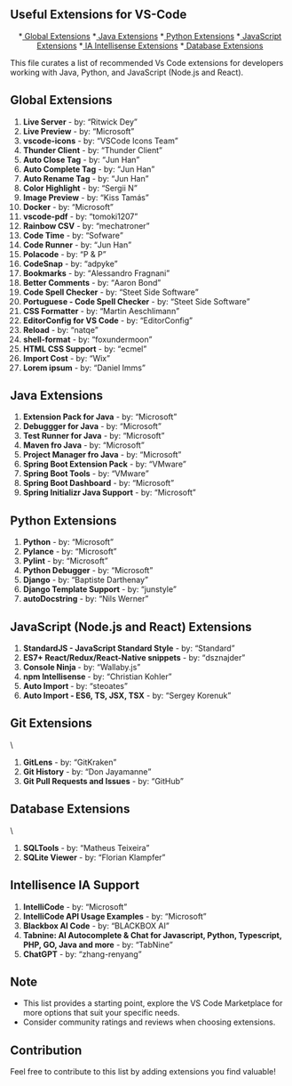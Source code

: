 ## Useful Extensions for VS-Code

<p align="center">
*<a href="#globalExtensions"> Global Extensions</a>
*<a href="#javaExtensions"> Java Extensions</a>
*<a href="#pythonExtensions"> Python Extensions</a>
*<a href="#javaScriptExtensions"> JavaScript Extensions</a>
*<a href="#iaSupport"> IA Intellisense Extensions</a>
*<a href="#dataBaseExtensions"> Database Extensions</a>
</p>

This file curates a list of recommended Vs Code extensions for developers working with Java, Python, and JavaScript (Node.js and React).

<h2 id="globalExtensions"> Global Extensions </h2>

1. <strong>Live Server</strong> - by: <q>Ritwick Dey</q>
2. <strong>Live Preview</strong> - by: <q>Microsoft</q>
3. <strong>vscode-icons</strong> - by: <q>VSCode Icons Team</q>
4. <strong>Thunder Client</strong> - by: <q>Thunder Client</q>
5. <strong>Auto Close Tag</strong> - by: <q>Jun Han</q>
6. <strong>Auto Complete Tag</strong> - by: <q>Jun Han</q>
7. <strong>Auto Rename Tag</strong> - by: <q>Jun Han</q>
8. <strong>Color Highlight</strong> - by: <q>Sergii N</q>
9. <strong>Image Preview</strong> - by: <q>Kiss Tamás</q>
10. <strong>Docker</strong> - by: <q>Microsoft</q>
11. <strong>vscode-pdf</strong> - by: <q>tomoki1207</q>
12. <strong>Rainbow CSV</strong> - by: <q>mechatroner</q>
13. <strong>Code Time</strong> - by: <q>Sofware</q>
14. <strong>Code Runner</strong> - by: <q>Jun Han</q>
15. <strong>Polacode</strong> - by: <q>P & P</q>
16. <strong>CodeSnap</strong> - by: <q>adpyke</q>
17. <strong>Bookmarks</strong> - by: <q>Alessandro Fragnani</q>
18. <strong>Better Comments</strong> - by: <q>Aaron Bond</q>
19. <strong>Code Spell Checker</strong> - by: <q>Steet Side Software</q>
20. <strong>Portuguese - Code Spell Checker</strong> - by: <q>Steet Side Software</q>
21. <strong>CSS Formatter</strong> - by: <q>Martin Aeschlimann</q>
22. <strong>EditorConfig for VS Code</strong> - by: <q>EditorConfig</q>
23. <strong>Reload</strong> - by: <q>natqe</q>
24. <strong>shell-format</strong> - by: <q>foxundermoon</q>
25. <strong>HTML CSS Support</strong> - by: <q>ecmel</q>
26. <strong>Import Cost</strong> - by: <q>Wix</q>
27. <strong>Lorem ipsum</strong> - by: <q>Daniel Imms</q>


<h2 id="javaExtensions"> Java Extensions </h2>

1. <strong>Extension Pack for Java</strong> - by: <q>Microsoft</q>
2. <strong>Debuggger for Java</strong> - by: <q>Microsoft</q>
3. <strong>Test Runner for Java</strong> - by: <q>Microsoft</q>
4. <strong>Maven fro Java</strong> - by: <q>Microsoft</q>
5. <strong>Project Manager fro Java</strong> - by: <q>Microsoft</q>
6. <strong>Spring Boot Extension Pack</strong> - by: <q>VMware</q>
7. <strong>Spring Boot Tools</strong> - by: <q>VMware</q>
8. <strong>Spring Boot Dashboard</strong> - by: <q>Microsoft</q>
9. <strong>Spring Initializr Java Support</strong> - by: <q>Microsoft</q>

   
<h2 id="pythonExtensions"> Python Extensions </h2>

1. <strong>Python</strong> - by: <q>Microsoft</q>
2. <strong>Pylance</strong> - by: <q>Microsoft</q>
2. <strong>Pylint</strong> - by: <q>Microsoft</q>
3. <strong>Python Debugger</strong> - by: <q>Microsoft</q>
4. <strong>Django</strong> - by: <q>Baptiste Darthenay</q>
5. <strong>Django Template Support</strong> - by: <q>junstyle</q>
6. <strong>autoDocstring</strong> - by: <q>Nils Werner</q>


<h2 id="javaScriptExtensions"> JavaScript (Node.js and React) Extensions </h2>

1. <strong>StandardJS - JavaScript Standard Style</strong> - by: <q>Standard</q>
2. <strong>ES7+ React/Redux/React-Native snippets</strong> - by: <q>dsznajder</q>
3. <strong>Console Ninja </strong> - by: <q>Wallaby.js</q>
4. <strong>npm Intellisense </strong> - by: <q>Christian Kohler</q>
5. <strong>Auto Import </strong> - by: <q>steoates</q>
6. <strong>Auto Import - ES6, TS, JSX, TSX</strong> - by: <q>Sergey Korenuk</q>

<h2 id="pythonExtensions"> Git Extensions </h2>\

1. <strong>GitLens</strong> - by: <q>GitKraken</q>
2. <strong>Git History</strong> - by: <q>Don Jayamanne</q>
3. <strong>Git Pull Requests and Issues</strong> - by: <q>GitHub</q>

<h2 id="dataBaseExtensions"> Database Extensions </h2>\

1. <strong>SQLTools</strong> - by: <q>Matheus Teixeira</q>
2. <strong>SQLite Viewer</strong> - by: <q>Florian Klampfer</q>

<h2 id="iaSupport">Intellisence IA Support</h2>

1. <strong>IntelliCode</strong> - by: <q>Microsoft</q>
2. <strong>IntelliCode API Usage Examples</strong> - by: <q>Microsoft</q>
3. <strong>Blackbox AI Code</strong> - by: <q>BLACKBOX AI</q>
4. <strong>Tabnine: AI Autocomplete & Chat for Javascript, Python, Typescript, PHP, GO, Java and more</strong> - by: <q>TabNine</q>
5. <strong>ChatGPT</strong> - by: <q>zhang-renyang</q>


<h2 id="note"> Note </h2>

* This list provides a starting point,  explore the VS Code Marketplace for more options that suit your specific needs.
* Consider community ratings and reviews when choosing extensions.


<h2 id="contribution"> Contribution </h2>

Feel free to contribute to this list by adding extensions you find valuable! 
